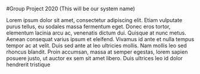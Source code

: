#Group Project 2020 (This will be our system name)

Lorem ipsum dolor sit amet, consectetur adipiscing elit. Etiam vulputate purus tellus, eu sodales massa fermentum eget. Donec eros tortor, elementum lacinia arcu ac, venenatis dictum dui. Quisque at nunc metus. Aenean consequat varius ipsum et eleifend. Vivamus id ante et nulla tempus tempor ac at velit. Duis sed ante at leo ultricies mollis. Nam mollis leo sed rhoncus blandit. Proin accumsan, massa at semper egestas, lorem sapien posuere justo, ut auctor ex sem sit amet libero. Duis ultrices leo id dolor hendrerit tristique
